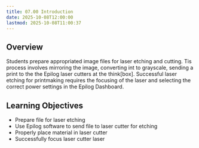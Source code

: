 ```yaml
---
title: 07.00 Introduction
date: 2025-10-08T12:00:00
lastmod: 2025-10-08T11:00:37
---
```


## Overview

Students prepare appropriated image files for laser etching and cutting. Tis process involves mirroring the image, converting int to grayscale, sending a print to the the Epilog laser cutters at the think\[box\]. Successful laser etching for printmaking requires the focusing of the laser and selecting the correct power settings in the Epilog Dashboard.

## Learning Objectives

- Prepare file for laser etching
- Use Epilog software to send file to laser cutter for etching
- Properly place material in laser cutter
- Successfully focus laser cutter laser
